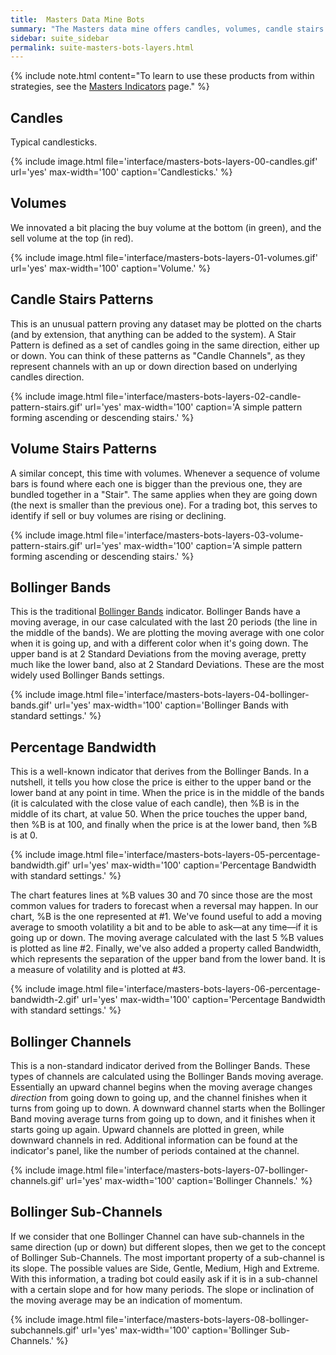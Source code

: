 ```yaml
---
title:  Masters Data Mine Bots
summary: "The Masters data mine offers candles, volumes, candle stairs patterns, volume stairs patterns, Bollinger bands (BB), percentage bandwidth (%B), Bollinger channels, and Bollinger sub-channels."
sidebar: suite_sidebar
permalink: suite-masters-bots-layers.html
---
```


{% include note.html content="To learn to use these products from within strategies, see the [Masters Indicators](suite-masters-indicators.html) page." %}

## Candles

Typical candlesticks.

{% include image.html file='interface/masters-bots-layers-00-candles.gif' url='yes' max-width='100' caption='Candlesticks.' %}

## Volumes

We innovated a bit placing the buy volume at the bottom (in green), and the sell volume at the top (in red).

{% include image.html file='interface/masters-bots-layers-01-volumes.gif' url='yes' max-width='100' caption='Volume.' %}

## Candle Stairs Patterns

This is an unusual pattern proving any dataset may be plotted on the charts (and by extension, that anything can be added to the system). A Stair Pattern is defined as a set of candles going in the same direction, either up or down. You can think of these patterns as "Candle Channels", as they represent channels with an up or down direction based on underlying candles direction.

{% include image.html file='interface/masters-bots-layers-02-candle-pattern-stairs.gif' url='yes' max-width='100' caption='A simple pattern forming ascending or descending stairs.' %}

## Volume Stairs Patterns

A similar concept, this time with volumes. Whenever a sequence of volume bars is found where each one is bigger than the previous one, they are bundled together in a "Stair". The same applies when they are going down (the next is smaller than the previous one). For a trading bot, this serves to identify if sell or buy volumes are rising or declining.

{% include image.html file='interface/masters-bots-layers-03-volume-pattern-stairs.gif' url='yes' max-width='100' caption='A simple pattern forming ascending or descending stairs.' %}

## Bollinger Bands

This is the traditional <a href="https://www.bollingerbands.com/" rel="nofollow" rel="noopener" target="_blank">Bollinger Bands</a> indicator. Bollinger Bands have a moving average, in our case calculated with the last 20 periods (the line in the middle of the bands). We are plotting the moving average with one color when it is going up, and with a different color when it's going down. The upper band is at 2 Standard Deviations from the moving average, pretty much like the lower band, also at 2 Standard Deviations. These are the most widely used Bollinger Bands settings.

{% include image.html file='interface/masters-bots-layers-04-bollinger-bands.gif' url='yes' max-width='100' caption='Bollinger Bands with standard settings.' %}

## Percentage Bandwidth

This is a well-known indicator that derives from the Bollinger Bands. In a nutshell, it tells you how close the price is either to the upper band or the lower band at any point in time. When the price is in the middle of the bands (it is calculated with the close value of each candle), then %B is in the middle of its chart, at value 50. When the price touches the upper band, then %B is at 100, and finally when the price is at the lower band, then %B is at 0. 

{% include image.html file='interface/masters-bots-layers-05-percentage-bandwidth.gif' url='yes' max-width='100' caption='Percentage Bandwidth with standard settings.' %}

The chart features lines at %B values 30 and 70 since those are the most common values for traders to forecast when a reversal may happen. In our chart, %B is the one represented at #1. We've found useful to add a moving average to smooth volatility a bit and to be able to ask—at any time—if it is going up or down. The moving average calculated with the last 5 %B values is plotted as line #2. Finally, we've also added a property called Bandwidth, which represents the separation of the upper band from the lower band. It is a measure of volatility and is plotted at #3.  

{% include image.html file='interface/masters-bots-layers-06-percentage-bandwidth-2.gif' url='yes' max-width='100' caption='Percentage Bandwidth with standard settings.' %}

## Bollinger Channels

This is a non-standard indicator derived from the Bollinger Bands. These types of channels are calculated using the Bollinger Bands moving average. Essentially an upward channel begins when the moving average changes _direction_ from going down to going up, and the channel finishes when it turns from going up to down. A downward channel starts when the Bollinger Band moving average turns from going up to down, and it finishes when it starts going up again. Upward channels are plotted in green, while downward channels in red. Additional information can be found at the indicator's panel, like the number of periods contained at the channel.

{% include image.html file='interface/masters-bots-layers-07-bollinger-channels.gif' url='yes' max-width='100' caption='Bollinger Channels.' %}

## Bollinger Sub-Channels

If we consider that one Bollinger Channel can have sub-channels in the same direction (up or down) but different slopes, then we get to the concept of Bollinger Sub-Channels. The most important property of a sub-channel is its slope. The possible values are Side, Gentle, Medium, High and Extreme. With this information, a trading bot could easily ask if it is in a sub-channel with a certain slope and for how many periods. The slope or inclination of the moving average may be an indication of momentum.

{% include image.html file='interface/masters-bots-layers-08-bollinger-subchannels.gif' url='yes' max-width='100' caption='Bollinger Sub-Channels.' %}
